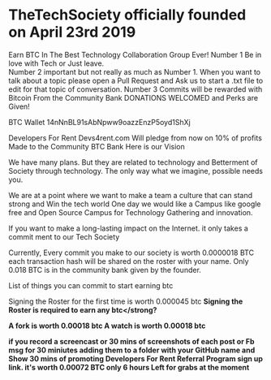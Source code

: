 # TheTechSociety officially founded on April 23rd 2019 
Earn BTC In The Best Technology Collaboration Group Ever!
Number 1 Be in love with Tech or Just leave.  
Number 2 important but not really as much as Number 1. When you want to talk about a topic please open a Pull Request and Ask us to start a .txt file to edit for that topic of conversation. 
Number 3 Commits will be rewarded with Bitcoin From the Community Bank DONATIONS WELCOMED and Perks are Given!

BTC Wallet 14nNnBL91sAbNpww9oazzEnzP5oyd1ShXj

Developers For Rent Devs4rent.com Will pledge from now on 10% of profits Made to the Community BTC Bank
Here is our Vision

We have many plans. But they are related to technology and Betterment of Society through technology. The only way what we imagine, possible needs you.

We are at a point where we want to make a team a culture that can stand strong and Win the tech world One day we would like a Campus like google free and Open Source Campus for Technology Gathering and innovation. 

If you want to make a long-lasting impact on the Internet. it only takes a commit ment to our Tech Society 

Currently, Every commit you make to our society is worth 0.0000018 BTC each transaction hash will be shared on the roster with your name. Only 0.018 BTC is in the community bank given by the founder. 

List of things you can commit to start earning btc 

Signing the Roster for the first time is worth 0.000045 btc <strong>Signing the Roster is required to earn any btc</strong? 

A fork is worth 0.00018 btc 
A watch is worth 0.00018 btc


if you record a screencast or 30 mins of screenshots of each post or Fb msg for 30 miniutes adding them to a folder with your GitHub name and Show 30 mins of promoting Developers For Rent Referral Program sign up link. it's worth 0.00072 BTC only 6 hours Left for grabs at the moment 
